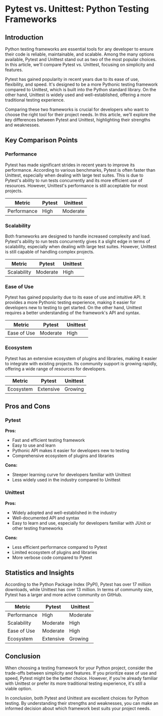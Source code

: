 # Pytest vs. Unittest: Python Testing Frameworks
## Introduction
Python testing frameworks are essential tools for any developer to ensure their code is reliable, maintainable, and scalable. Among the many options available, Pytest and Unittest stand out as two of the most popular choices. In this article, we'll compare Pytest vs. Unittest, focusing on simplicity and features.

Pytest has gained popularity in recent years due to its ease of use, flexibility, and speed. It's designed to be a more Pythonic testing framework compared to Unittest, which is built into the Python standard library. On the other hand, Unittest is widely used and well-established, offering a more traditional testing experience.

Comparing these two frameworks is crucial for developers who want to choose the right tool for their project needs. In this article, we'll explore the key differences between Pytest and Unittest, highlighting their strengths and weaknesses.

## Key Comparison Points

### Performance
Pytest has made significant strides in recent years to improve its performance. According to various benchmarks, Pytest is often faster than Unittest, especially when dealing with large test suites. This is due to Pytest's ability to run tests concurrently and its more efficient use of resources. However, Unittest's performance is still acceptable for most projects.

| Metric | Pytest | Unittest |
|--------|--------|----------|
|  Performance  | High    | Moderate |

### Scalability
Both frameworks are designed to handle increased complexity and load. Pytest's ability to run tests concurrently gives it a slight edge in terms of scalability, especially when dealing with large test suites. However, Unittest is still capable of handling complex projects.

| Metric | Pytest | Unittest |
|--------|--------|----------|
|  Scalability  | Moderate | High     |

### Ease of Use
Pytest has gained popularity due to its ease of use and intuitive API. It provides a more Pythonic testing experience, making it easier for developers new to testing to get started. On the other hand, Unittest requires a better understanding of the framework's API and syntax.

| Metric | Pytest | Unittest |
|--------|--------|----------|
|  Ease of Use  | Moderate | High     |

### Ecosystem
Pytest has an extensive ecosystem of plugins and libraries, making it easier to integrate with existing projects. Its community support is growing rapidly, offering a wide range of resources for developers.

| Metric | Pytest | Unittest |
|--------|--------|----------|
|  Ecosystem   | Extensive | Growing    |

## Pros and Cons

### Pytest
**Pros:**

* Fast and efficient testing framework
* Easy to use and learn
* Pythonic API makes it easier for developers new to testing
* Comprehensive ecosystem of plugins and libraries

**Cons:**

* Steeper learning curve for developers familiar with Unittest
* Less widely used in the industry compared to Unittest

### Unittest
**Pros:**

* Widely adopted and well-established in the industry
* Well-documented API and syntax
* Easy to learn and use, especially for developers familiar with JUnit or other testing frameworks

**Cons:**

* Less efficient performance compared to Pytest
* Limited ecosystem of plugins and libraries
* More verbose code compared to Pytest

## Statistics and Insights

According to the Python Package Index (PyPI), Pytest has over 17 million downloads, while Unittest has over 13 million. In terms of community size, Pytest has a larger and more active community on GitHub.

| Metric | Pytest | Unittest |
|--------|--------|----------|
|  Performance  | High    | Moderate |
|  Scalability  | Moderate | High     |
|  Ease of Use  | Moderate | High     |
|  Ecosystem   | Extensive | Growing    |

## Conclusion
When choosing a testing framework for your Python project, consider the trade-offs between simplicity and features. If you prioritize ease of use and speed, Pytest might be the better choice. However, if you're already familiar with Unittest or prefer its more traditional testing experience, it's still a viable option.

In conclusion, both Pytest and Unittest are excellent choices for Python testing. By understanding their strengths and weaknesses, you can make an informed decision about which framework best suits your project needs.